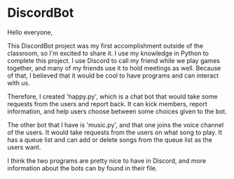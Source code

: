 # DiscordBot
Hello everyone,

This DiscordBot project was my first accomplishment outside of the classroom, so I'm excited to share it. 
I use my knowledge in Python to complete this project. I use Discord to call my friend while we play games 
together, and many of my friends use it to hold meetings as well. Because of that, I believed that it would 
be cool to have programs and can interact with us.

Therefore, I created 'happy.py', which is a chat bot that would take some requests from the users and report 
back. It can kick members, report information, and help users choose between some choices given to the bot.

The other bot that I have is 'music.py', and that one joins the voice channel of the users. It would take 
requests from the users on what song to play. It has a queue list and can add or delete songs from the queue 
list as the users want.

I think the two programs are pretty nice to have in Discord, and more information about the bots can by 
found in their file.

